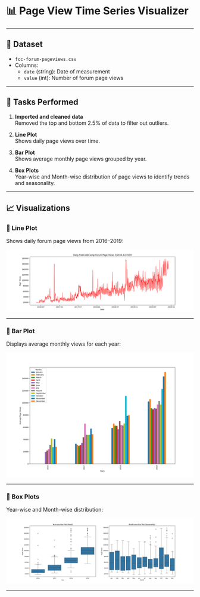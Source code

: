 # 📊 Page View Time Series Visualizer


---

## 📁 Dataset

- `fcc-forum-pageviews.csv`
- Columns:
  - `date` (string): Date of measurement
  - `value` (int): Number of forum page views

---

## 📌 Tasks Performed

1. **Imported and cleaned data**  
   Removed the top and bottom 2.5% of data to filter out outliers.
   
2. **Line Plot**  
   Shows daily page views over time.
   
3. **Bar Plot**  
   Shows average monthly page views grouped by year.
   
4. **Box Plots**  
   Year-wise and Month-wise distribution of page views to identify trends and seasonality.

---

## 📈 Visualizations

### 🔹 Line Plot
Shows daily forum page views from 2016–2019:

![Line Plot](line_plot.png)

---

### 🔸 Bar Plot
Displays average monthly views for each year:

![Bar Plot](bar_plot.png)

---

### 🔹 Box Plots
Year-wise and Month-wise distribution:

![Box Plot](box_plot.png)

---

